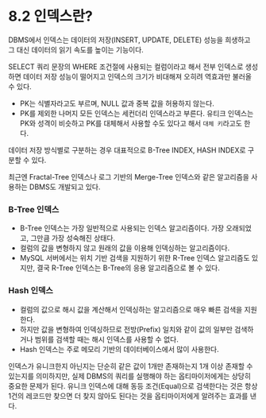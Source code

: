 # 8.2 인덱스란?

DBMS에서 인덱스는 데이터의 저장(INSERT, UPDATE, DELETE) 성능을 희생하고 그 대신 데이터의 읽기 속도를 높이는 기능이다.

SELECT 쿼리 문장의 WHERE 조건절에 사용되는 컬럼이라고 해서 전부 인덱스로 생성하면 데이터 저장 성능이 떨어지고 인덱스의 크기가 비대해져 오히려 역효과만 불러올 수 있다.

- PK는 식별자라고도 부르며, NULL 값과 중복 값을 허용하지 않는다.
- PK를 제외한 나머지 모든 인덱스는 세컨더리 인덱스라고 부른다. 유티크 인덱스는 PK와 성격이 비슷하고 PK를 대체해서 사용할 수도 있다고 해서 `대체 키`라고도 한다.

데이터 저장 방식별로 구분하는 경우 대표적으로 B-Tree INDEX, HASH INDEX로 구분할 수 있다.

최근엔 Fractal-Tree 인덱스나 로그 기반의 Merge-Tree 인덱스와 같은 알고리즘을 사용하는 DBMS도 개발되고 있다.

### B-Tree 인덱스

- B-Tree 인덱스는 가장 일반적으로 사용되는 인덱스 알고리즘이다. 가장 오래되었고, 그만큼 가장 성숙해진 상태다.
- 컬럼의 값을 변형하지 않고 원래의 값을 이용해 인덱싱하는 알고리즘이다.
- MySQL 서버에서는 위치 기반 검색을 지원하기 위한 R-Tree 인덱스 알고리즘도 있지만, 결국 R-Tree 인덱스는 B-Tree의 응용 알고리즘으로 볼 수 있다.

### Hash 인덱스

- 컬럼의 값으로 해시 값을 계산해서 인덱싱하는 알고리즘으로 매우 빠른 검색을 지원한다.
- 하지만 값을 변형하여 인덱싱하므로 전방(Prefix) 일치와 같이 값의 일부만 검색하거나 범위를 검색할 때는 해시 인덱스를 사용할 수 없다.
- Hash 인덱스는 주로 메모리 기반의 데이터베이스에서 많이 사용한다.

인덱스가 유니크한지 아닌지는 단순히 같은 값이 1개만 존재하는지 1개 이상 존재할 수 있는지를 의미하지만,
실제 DBMS의 쿼리를 실행해야 하는 옵티마이저에게는 상당히 중요한 문제가 된다.
유니크 인덱스에 대해 동등 조건(Equal)으로 검색한다는 것은 항상 1건의 레코드만 찾으면 더 찾지 않아도 된다는 것을 옵티마이저에게 알려주는 효과를 낸다.
